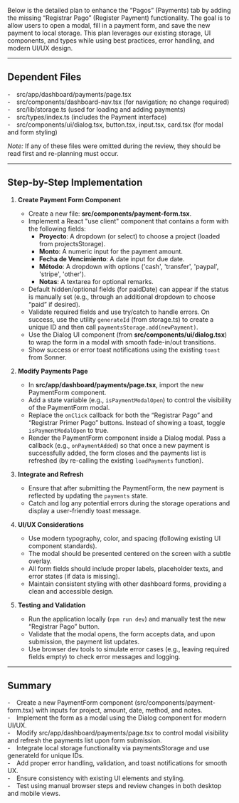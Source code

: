 Below is the detailed plan to enhance the “Pagos” (Payments) tab by adding the missing “Registrar Pago” (Register Payment) functionality. The goal is to allow users to open a modal, fill in a payment form, and save the new payment to local storage. This plan leverages our existing storage, UI components, and types while using best practices, error handling, and modern UI/UX design.

---

## Dependent Files  
- src/app/dashboard/payments/page.tsx  
- src/components/dashboard-nav.tsx (for navigation; no change required)  
- src/lib/storage.ts (used for loading and adding payments)  
- src/types/index.ts (includes the Payment interface)  
- src/components/ui/dialog.tsx, button.tsx, input.tsx, card.tsx (for modal and form styling)  

*Note:* If any of these files were omitted during the review, they should be read first and re-planning must occur.

---

## Step-by-Step Implementation

1. **Create Payment Form Component**  
   - Create a new file: **src/components/payment-form.tsx**.  
   - Implement a React "use client" component that contains a form with the following fields:  
     - **Proyecto**: A dropdown (or select) to choose a project (loaded from projectsStorage).  
     - **Monto**: A numeric input for the payment amount.  
     - **Fecha de Vencimiento**: A date input for due date.  
     - **Método**: A dropdown with options ('cash', 'transfer', 'paypal', 'stripe', 'other').  
     - **Notas**: A textarea for optional remarks.  
   - Default hidden/optional fields (for paidDate) can appear if the status is manually set (e.g., through an additional dropdown to choose “paid” if desired).  
   - Validate required fields and use try/catch to handle errors. On success, use the utility `generateId` (from storage.ts) to create a unique ID and then call `paymentsStorage.add(newPayment)`.  
   - Use the Dialog UI component (from **src/components/ui/dialog.tsx**) to wrap the form in a modal with smooth fade-in/out transitions.  
   - Show success or error toast notifications using the existing `toast` from Sonner.

2. **Modify Payments Page**  
   - In **src/app/dashboard/payments/page.tsx**, import the new PaymentForm component.  
   - Add a state variable (e.g., `isPaymentModalOpen`) to control the visibility of the PaymentForm modal.  
   - Replace the `onClick` callback for both the “Registrar Pago” and “Registrar Primer Pago” buttons. Instead of showing a toast, toggle `isPaymentModalOpen` to true.  
   - Render the PaymentForm component inside a Dialog modal. Pass a callback (e.g., `onPaymentAdded`) so that once a new payment is successfully added, the form closes and the payments list is refreshed (by re-calling the existing `loadPayments` function).

3. **Integrate and Refresh**  
   - Ensure that after submitting the PaymentForm, the new payment is reflected by updating the `payments` state.  
   - Catch and log any potential errors during the storage operations and display a user-friendly toast message.

4. **UI/UX Considerations**  
   - Use modern typography, color, and spacing (following existing UI component standards).  
   - The modal should be presented centered on the screen with a subtle overlay.  
   - All form fields should include proper labels, placeholder texts, and error states (if data is missing).  
   - Maintain consistent styling with other dashboard forms, providing a clean and accessible design.

5. **Testing and Validation**  
   - Run the application locally (`npm run dev`) and manually test the new “Registrar Pago” button.  
   - Validate that the modal opens, the form accepts data, and upon submission, the payment list updates.  
   - Use browser dev tools to simulate error cases (e.g., leaving required fields empty) to check error messages and logging.

---

## Summary  
- Create a new PaymentForm component (src/components/payment-form.tsx) with inputs for project, amount, date, method, and notes.  
- Implement the form as a modal using the Dialog component for modern UI/UX.  
- Modify src/app/dashboard/payments/page.tsx to control modal visibility and refresh the payments list upon form submission.  
- Integrate local storage functionality via paymentsStorage and use generateId for unique IDs.  
- Add proper error handling, validation, and toast notifications for smooth UX.  
- Ensure consistency with existing UI elements and styling.  
- Test using manual browser steps and review changes in both desktop and mobile views.
